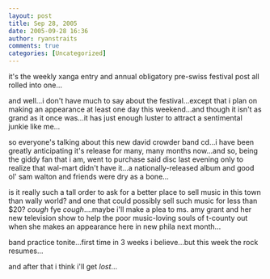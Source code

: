 ```yaml
---
layout: post
title: Sep 28, 2005
date: 2005-09-28 16:36
author: ryanstraits
comments: true
categories: [Uncategorized]
---
```

it's the weekly xanga entry and annual obligatory pre-swiss festival post all rolled into one...

and well...i don't have much to say about the festival...except that i plan on making an appearance at least one day this weekend...and though it isn't as grand as it once was...it has just enough luster to attract a sentimental junkie like me...

so everyone's talking about this new david crowder band cd...i have been greatly anticipating it's release for many, many months now...and so, being the giddy fan that i am, went to purchase said disc last evening only to realize that wal-mart didn't have it...a nationally-released album and good ol' sam walton and friends were dry as a bone...

is it really such a tall order to ask for a better place to sell music in this town than wally world? and one that could possibly sell such music for less than $20? *cough* fye *cough*....maybe i'll make a plea to ms. amy grant and her new television show to help the poor music-loving souls of t-county out when she makes an appearance here in new phila next month...

band practice tonite...first time in 3 weeks i believe...but this week the rock resumes...

and after that i think i'll get<em> lost</em>...
